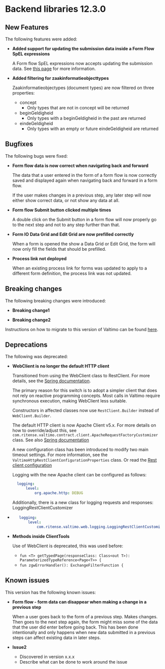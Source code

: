 # Backend libraries 12.3.0

## New Features

The following features were added:

* **Added support for updating the submission data inside a Form Flow SpEL expressions**

  A Form flow SpEL expressions now accepts updating the submission data.
  See [this page](/using-valtimo/form-flow/create-form-flow-definition.md#expressions) for more information.

* **Added filtering for zaakinformatieobjecttypes**

  Zaakinformatieobjectypes (document types) are now filtered on three properties:
  * concept
    * Only types that are not in concept will be returned
  * beginGeldigheid
    * Only types with a beginGeldigheid in the past are returned
  * eindeGeldigheid
    * Only types with an empty or future eindeGeldigheid are returned

## Bugfixes

The following bugs were fixed:

* **Form flow data is now correct when navigating back and forward**

  The data that a user entered in the form of a form flow is now correctly saved and displayed again when
  navigating back and forward in a form flow.

  If the user makes changes in a previous step, any later step will now either show correct data, or not show any data
  at all.

* **Form flow Submit button clicked multiple times**

  A double click on the Submit button in a form flow will now properly go to the next step and not to any step further
  than that.

* **Form IO Data Grid and Edit Grid are now prefilled correctly**

  When a form is opened the show a Data Grid or Edit Grid, the form will now only fill the fields that should be
  prefilled.

* **Process link not deployed**
  
  When an existing process link for forms was updated to apply to a different form definition, the process link was not
  updated.


## Breaking changes

The following breaking changes were introduced:

* **Breaking change1**

* **Breaking change2**

Instructions on how to migrate to this version of Valtimo can be found [here](migration.md).

## Deprecations

The following was deprecated:

* **WebClient is no longer the default HTTP client**
    
    Transitioned from using the WebClient class to RestClient. For more details, see the [Spring documentation](https://docs.spring.io/spring-framework/reference/integration/rest-clients.html).
    
    The primary reason for this switch is to adopt a simpler client that does not rely on reactive programming concepts. Most calls in Valtimo require synchronous execution, making WebClient less suitable.
    
    Constructors in affected classes now use `RestClient.Builder` instead of `WebClient.Builder`.
    
    The default HTTP client is now Apache Client v5.x.
    For more details on how to override/adjust this, see `com.ritense.valtimo.contract.client.ApacheRequestFactoryCustomizer` class.
    See also [Spring documentation](https://docs.spring.io/spring-boot/reference/io/rest-client.html#io.rest-client.restclient.customization)
    
    A new configuration class has been introduced to modify two main timeout settings.
    For more information, see the `ValtimoHttpRestClientConfigurationProperties` class. Or read the [Rest client configuration](../../../reference/rest-client-configuration.md)
    
    Logging with the new Apache client can be configured as follows:
    ```yaml
      logging:
          level:
              org.apache.http: DEBUG
    ```
    Additionally, there is a new class for logging requests and responses: LoggingRestClientCustomizer
*  ```yaml
      logging:
          level:
              com.ritense.valtimo.web.logging.LoggingRestClientCustomizer: DEBUG
   ```

* **Methods inside ClientTools**

  Use of WebClient is deprecated, this was used before:
  - `fun <T> getTypedPage(responseClass: Class<out T>): ParameterizedTypeReference<Page<T>> {`
  - `fun zgwErrorHandler(): ExchangeFilterFunction {`

## Known issues

This version has the following known issues:

* **Form flow - form data can disappear when making a change in a previous step**

  When a user goes back to the form of a previous step. Makes changes. Then goes to the next step again, the form might
  miss some of the data that the user did enter before going back. This has been done intentionally and only happens
  when new data submitted in a previous steps can affect existing data in later steps.

* **Issue2**
  * Discovered in version x.x.x
  * Describe what can be done to work around the issue
